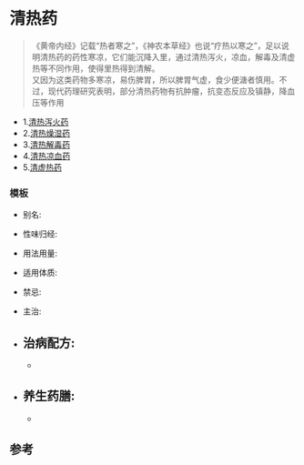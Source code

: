 # 清热药
>《黄帝内经》记载“热者寒之”，《神农本草经》也说“疗热以寒之”，足以说明清热药的药性寒凉，它们能沉降入里，通过清热泻火，凉血，解毒及清虚热等不同作用，使得里热得到清解。  
又因为这类药物多寒凉，易伤脾胃，所以脾胃气虚，食少便溏者慎用。不过，现代药理研究表明，部分清热药物有抗肿瘤，抗变态反应及镇静，降血压等作用

- 1.[清热泻火药](https://github.com/fairyly/you-need-traditional-Chinese-medical/blob/master/%E8%A1%A5%E8%99%9A%E8%8D%AF/1.1.1%E8%A1%A5%E6%B0%94%E8%8D%AF(13%E7%A7%8D).md)
- 2.[清热燥湿药](https://github.com/fairyly/you-need-traditional-Chinese-medical/blob/master/%E8%A1%A5%E8%99%9A%E8%8D%AF/1.1.2%20%E8%A1%A5%E9%98%B3%E8%8D%AF(21%E7%A7%8D).md)
- 3.[清热解毒药](https://github.com/fairyly/you-need-traditional-Chinese-medical/blob/master/%E8%A1%A5%E8%99%9A%E8%8D%AF/1.1.3%20%E8%A1%A5%E8%A1%80%E8%8D%AF(7%E7%A7%8D).md)
- 4.[清热凉血药](https://github.com/fairyly/you-need-traditional-Chinese-medical/blob/master/%E8%A1%A5%E8%99%9A%E8%8D%AF/1.1.4%20%E8%A1%A5%E9%98%B4%E8%8D%AF(16%E7%A7%8D).md)
- 5.[清虚热药](https://github.com/fairyly/you-need-traditional-Chinese-medical/blob/master/%E8%A1%A5%E8%99%9A%E8%8D%AF/1.1.4%20%E8%A1%A5%E9%98%B4%E8%8D%AF(16%E7%A7%8D).md)


### 模板

- 别名: 
- 性味归经: 
- 用法用量:
- 适用体质: 
- 禁忌: 

- 主治: 
- 治病配方: 
  - 
  - 
  
- 养生药膳: 
  -
  -


## 参考
